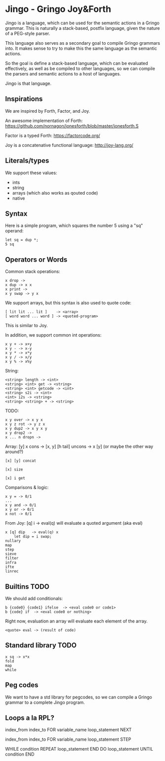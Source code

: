 # Jingo - Gringo Joy&Forth

Jingo is a language, which can be used for the semantic actions in a Gringo
grammar. This is naturally a stack-based, postfix language, given the nature of a
PEG-style parser. 

This language also serves as a secondary goal to compile Gringo grammars into. 
It makes sense to try to make this the same language as the semantic actions.

So the goal is define a stack-based language, which can be evaluated effectively,
as well as be compiled to other languages, so we can compile the parsers and semantic
actions to a host of languages.

Jingo is that language.

## Inspirations

We are inspired by Forth, Factor, and Joy.

An awesome implementation of Forth:
https://github.com/nornagon/jonesforth/blob/master/jonesforth.S

Factor is a typed Forth:
https://factorcode.org/

Joy is a concatenative functional language:
http://joy-lang.org/

## Literals/types

We support these values:

- ints
- string
- arrays (which also works as qouted code)
- native

## Syntax

Here is a simple program, which squares the number 5 using a "sq" operand:

	let sq = dup *;
	5 sq

## Operators or Words

Common stack operations:

	x drop ->
	x dup -> x x
	x print ->
	x y swap -> y x

We support arrays, but this syntax is also used to quote code:

	[ lit lit ... lit ]	   -> <array>
	[ word word ... word ] -> <quoted-program>

This is similar to Joy.

In addition, we support common int operations:

	x y + -> x+y
	x y - -> x-y
	x y * -> x*y
	x y / -> x/y
	x y % -> x%y

String:

	<string> length -> <int>
	<string> <int> get -> <string>
	<string> <int> getcode -> <int>
	<string> s2i -> <int>
	<int> i2s -> <string>
	<string> <string> + -> <string>

TODO:

	x y over -> x y x
	x y z rot -> y z x
	x y dup2 -> x y x y
	x y drop2 ->
	x ... n dropn ->

Array:
	[y] x cons -> [x, y]
	[h tail] uncons -> x [y] (or maybe the other way around?)

	[x] [y] concat

	[x] size

	[x] i get


Comparisons & logic:

	x y = -> 0/1
	...
	x y and -> 0/1
	x y or -> 0/1
	x not -> 0/1

From Joy:
	[q] i  		-> eval(q)    will evaluate a quoted argument	(aka eval)

	x [q] dip   -> eval(q) x
		let dip = i swap;
	nullary
	map
	step
	sieve
	filter
	infra
	ifte
	linrec

## Builtins TODO

We should add conditionals:

	b {code0} {code1} ifelse  -> <eval code0 or code1>
	b {code} if  -> <eval code0 or nothing>

Right now, evaluation an array will evaluate each element of the array.

	<quote> eval -> (result of code)

## Standard library TODO

	x sq -> x*x
	fold
	map
	while

## Peg codes

We want to have a std library for pegcodes, so we can compile a Gringo grammar
to a complete Jingo program.

## Loops a la RPL?

index_from index_to FOR variable_name loop_statement NEXT

index_from index_to FOR variable_name loop_statement <int> STEP

 WHILE condition REPEAT loop_statement END
 DO loop_statement UNTIL condition END
